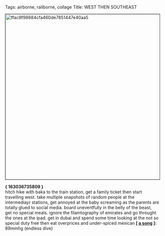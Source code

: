 Tags: airborne, railborne, collage
Title: WEST THEN SOUTHEAST
  
<img src="https://objects.hbvu.su/blotpix/2017/07/12.jpeg" width=540 height=540 alt="ffac8f98684cfa460de7851447e40aa5" border=1></p>
**{ 163036735809 }**  
hitch hike with baka to the train station, get a family ticket then start travelling west. take multiple snapshots of random people at the intermediayr stations, get annoyed at the baby screaming as the parents are totally glued to social media. board uneventfully in the belly of the beast, get no special meals. ignore the filamtography of emirates and go throught the ones at the ipad. get in dubai and spend some time looking at the not so special duty free then eat overprices and under-spiced mexican
**[ [a song](https://endlessdive.bandcamp.com/track/89mmhg) ]:** 89mmhg (endless dive)